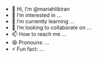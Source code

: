 - 👋 Hi, I’m @mariahlibiran
- 👀 I’m interested in ...
- 🌱 I’m currently learning ...
- 💞️ I’m looking to collaborate on ...
- 📫 How to reach me ...
- 😄 Pronouns: ...
- ⚡ Fun fact: ...

<!---
mariahlibiran/mariahlibiran is a ✨ special ✨ repository because its `README.md` (this file) appears on your GitHub profile.
You can click the Preview link to take a look at your changes.
--->
